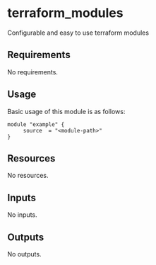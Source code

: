 # terraform_modules
Configurable and easy to use terraform modules

<!-- BEGIN_TF_DOCS -->
## Requirements

No requirements.
## Usage
Basic usage of this module is as follows:
```hcl
module "example" {
	 source  = "<module-path>"
}
```
## Resources

No resources.
## Inputs

No inputs.
## Outputs

No outputs.
<!-- END_TF_DOCS -->